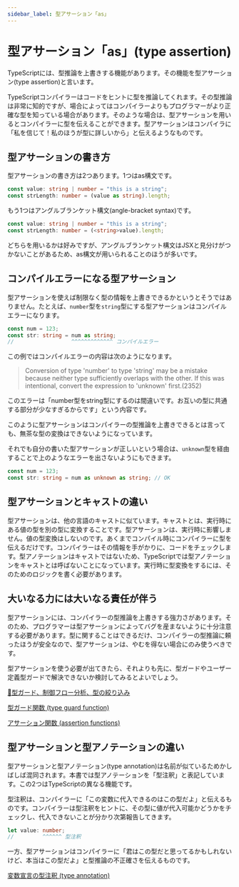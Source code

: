 ```yaml
---
sidebar_label: 型アサーション「as」
---
```


# 型アサーション「as」(type assertion)

TypeScriptには、型推論を上書きする機能があります。その機能を型アサーション(type assertion)と言います。

TypeScriptコンパイラーはコードをヒントに型を推論してくれます。その型推論は非常に知的ですが、場合によってはコンパイラーよりもプログラマーがより正確な型を知っている場合があります。そのような場合は、型アサーションを用いるとコンパイラーに型を伝えることができます。型アサーションはコンパイラに「私を信じて！私のほうが型に詳しいから」と伝えるようなものです。

## 型アサーションの書き方

型アサーションの書き方は2つあります。1つはas構文です。

```ts
const value: string | number = "this is a string";
const strLength: number = (value as string).length;
```

もう1つはアングルブランケット構文(angle-bracket syntax)です。

```ts
const value: string | number = "this is a string";
const strLength: number = (<string>value).length;
```

どちらを用いるかは好みですが、アングルブランケット構文はJSXと見分けがつかないことがあるため、as構文が用いられることのほうが多いです。

## コンパイルエラーになる型アサーション

型アサーションを使えば制限なく型の情報を上書きできるかというとそうではありません。たとえば、`number`型を`string`型にする型アサーションはコンパイルエラーになります。

```ts
const num = 123;
const str: string = num as string;
//                  ^^^^^^^^^^^^^ コンパイルエラー
```

この例ではコンパイルエラーの内容は次のようになります。

> Conversion of type 'number' to type 'string' may be a mistake because neither type sufficiently overlaps with the other. If this was intentional, convert the expression to 'unknown' first.(2352)

このエラーは「number型をstring型にするのは間違いです。お互いの型に共通する部分が少なすぎるからです」という内容です。

このように型アサーションはコンパイラーの型推論を上書きできるとは言っても、無茶な型の変換はできないようになっています。

それでも自分の書いた型アサーションが正しいという場合は、`unknown`型を経由することで上のようなエラーを出さないようにもできます。

```ts
const num = 123;
const str: string = num as unknown as string; // OK
```

## 型アサーションとキャストの違い

型アサーションは、他の言語のキャストに似ています。キャストとは、実行時にある値の型を別の型に変換することです。型アサーションは、実行時に影響しません。値の型変換はしないのです。あくまでコンパイル時にコンパイラーに型を伝えるだけです。コンパイラーはその情報を手がかりに、コードをチェックします。型アノテーションはキャストではないため、TypeScriptでは型アノテーションをキャストとは呼ばないことになっています。実行時に型変換をするには、そのためのロジックを書く必要があります。

## 大いなる力には大いなる責任が伴う

型アサーションには、コンパイラーの型推論を上書きする強力さがあります。そのため、プログラマーは型アサーションによってバグを産まないように十分注意する必要があります。型に関することはできるだけ、コンパイラーの型推論に頼ったほうが安全なので、型アサーションは、やむを得ない場合にのみ使うべきです。

型アサーションを使う必要が出てきたら、それよりも先に、型ガードやユーザー定義型ガードで解決できないか検討してみるとよいでしょう。

[🚧型ガード、制御フロー分析、型の絞り込み](../statements/control-flow-analysis-and-type-guard.md)

[型ガード関数 (type guard function)](../functions/type-guard-functions.md)

[アサーション関数 (assertion functions)](../functions/assertion-functions.md)

## 型アサーションと型アノテーションの違い

型アサーションと型アノテーション(type annotation)は名前が似ているためかしばしば混同されます。本書では型アノテーションを「型注釈」と表記しています。この2つはTypeScriptの異なる機能です。

型注釈は、コンパイラーに「この変数に代入できるのはこの型だよ」と伝えるものです。コンパイラーは型注釈をヒントに、その型に値が代入可能かどうかをチェックし、代入できないことが分かり次第報告してきます。

```ts
let value: number;
//         ^^^^^^ 型注釈
```

一方、型アサーションはコンパイラーに「君はこの型だと思ってるかもしれないけど、本当はこの型だよ」と型推論の不正確さを伝えるものです。

[変数宣言の型注釈 (type annotation)](type-annotation.md)
